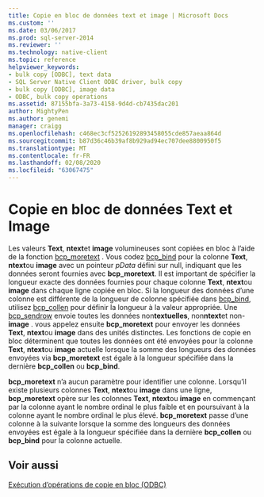 ```yaml
---
title: Copie en bloc de données text et image | Microsoft Docs
ms.custom: ''
ms.date: 03/06/2017
ms.prod: sql-server-2014
ms.reviewer: ''
ms.technology: native-client
ms.topic: reference
helpviewer_keywords:
- bulk copy [ODBC], text data
- SQL Server Native Client ODBC driver, bulk copy
- bulk copy [ODBC], image data
- ODBC, bulk copy operations
ms.assetid: 87155bfa-3a73-4158-9d4d-cb7435dac201
author: MightyPen
ms.author: genemi
manager: craigg
ms.openlocfilehash: c468ec3cf52526192893458055cde857aeaa864d
ms.sourcegitcommit: b87d36c46b39af8b929ad94ec707dee8800950f5
ms.translationtype: MT
ms.contentlocale: fr-FR
ms.lasthandoff: 02/08/2020
ms.locfileid: "63067475"
---
```

# <a name="bulk-copying-text-and-image-data"></a>Copie en bloc de données Text et Image
  Les valeurs **Text**, **ntext**et **image** volumineuses sont copiées en bloc à l’aide de la fonction [bcp_moretext](../native-client-odbc-extensions-bulk-copy-functions/bcp-moretext.md) . Vous codez [bcp_bind](../native-client-odbc-extensions-bulk-copy-functions/bcp-bind.md) pour la colonne **Text**, **ntext**ou **image** avec un pointeur *pData* défini sur null, indiquant que les données seront fournies avec **bcp_moretext**. Il est important de spécifier la longueur exacte des données fournies pour chaque colonne **Text**, **ntext**ou **image** dans chaque ligne copiée en bloc. Si la longueur des données d’une colonne est différente de la longueur de colonne spécifiée dans [bcp_bind](../native-client-odbc-extensions-bulk-copy-functions/bcp-bind.md), utilisez [bcp_collen](../native-client-odbc-extensions-bulk-copy-functions/bcp-collen.md) pour définir la longueur à la valeur appropriée. Une [bcp_sendrow](../native-client-odbc-extensions-bulk-copy-functions/bcp-sendrow.md) envoie toutes les données non**textuelles**, non**ntext**et non-**image** . vous appelez ensuite **bcp_moretext** pour envoyer les données **Text**, **ntext**ou **image** dans des unités distinctes. Les fonctions de copie en bloc déterminent que toutes les données ont été envoyées pour la colonne **Text**, **ntext**ou **image** actuelle lorsque la somme des longueurs des données envoyées via **bcp_moretext** est égale à la longueur spécifiée dans la dernière **bcp_collen** ou **bcp_bind**.  
  
 **bcp_moretext** n’a aucun paramètre pour identifier une colonne. Lorsqu’il existe plusieurs colonnes **Text**, **ntext**ou **image** dans une ligne, **bcp_moretext** opère sur les colonnes **Text**, **ntext**ou **image** en commençant par la colonne ayant le nombre ordinal le plus faible et en poursuivant à la colonne ayant le nombre ordinal le plus élevé. **bcp_moretext** passe d’une colonne à la suivante lorsque la somme des longueurs des données envoyées est égale à la longueur spécifiée dans la dernière **bcp_collen** ou **bcp_bind** pour la colonne actuelle.  
  
## <a name="see-also"></a>Voir aussi  
 [Exécution d’opérations de copie en bloc &#40;ODBC&#41;](performing-bulk-copy-operations-odbc.md)  
  
  
